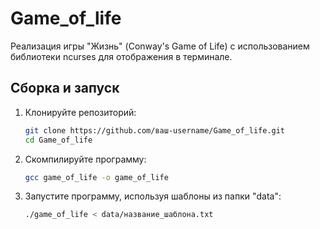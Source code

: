 # Game_of_life
Реализация игры "Жизнь" (Conway's Game of Life) с использованием библиотеки ncurses для отображения в терминале.


## **Сборка и запуск**

1. Клонируйте репозиторий:
   ```bash
   git clone https://github.com/ваш-username/Game_of_life.git
   cd Game_of_life
   ```

2. Скомпилируйте программу:
   ```bash
   gcc game_of_life -o game_of_life
   ```

3. Запустите программу, используя шаблоны из папки "data":
   ```bash
   ./game_of_life < data/название_шаблона.txt
